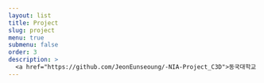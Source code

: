 ```yaml
---
layout: list
title: Project
slug: project
menu: true
submenu: false
order: 3
description: >
  <a href="https://github.com/JeonEunseoung/-NIA-Project_C3D">동국대학교 PLASS-NIA 인공지능학습데이터구축사업 (2021)</a>
---
```

